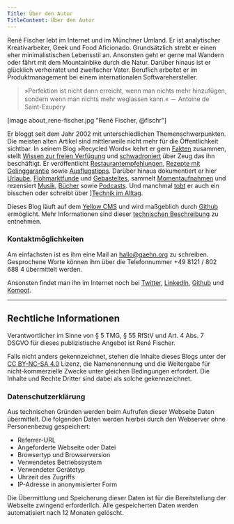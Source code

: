```yaml
---
Title: Über den Autor
TitleContent: Über den Autor
---
```

René Fischer lebt im Internet und im Münchner Umland. Er ist analytischer Kreativarbeiter, Geek und Food Aficionado. Grundsätzlich strebt er einen eher minimalistischen Lebensstil an. Ansonsten geht er gerne mal Wandern oder fährt mit dem Mountainbike durch die Natur. Darüber hinaus ist er glücklich verheiratet und zweifacher Vater. Beruflich arbeitet er im Produktmanagement bei einem internationalen Softwarehersteller.

> »Perfektion ist nicht dann erreicht, wenn man nichts mehr hinzufügen, sondern wenn man nichts mehr weglassen kann.« － Antoine de Saint-Exupéry

[image about_rene-fischer.jpg "René Fischer, @flschr"]

Er bloggt seit dem Jahr 2002 mit unterschiedlichen Themenschwerpunkten. Die meisten alten Artikel sind mittlerweile nicht mehr für die Öffentlichkeit sichtbar. In seinem Blog »Recycled Words« kehrt er gern [Fakten](/tag:%23faktensammlung/) zusammen, stellt [Wissen zur freien Verfügung](/tag:%23freieswissen/) und [schwadroniert](/tag:%23schwadroniert/) über Zeug das ihn beschäftigt. Er veröffentlicht [Restaurantempfehlungen](/tag:%23leckerwars), [Rezepte mit Gelinggarantie](/tag:%23rezeptvomchef) sowie [Ausflugstipps](/tag:%23erwandernswert). Darüber hinaus dokumentiert er hier [Urlaube](/tag:%23ganzvielurlaub), [Flohmarktfunde](/tag:%23frischvomflohmarkt) und [Gebasteltes](/tag:%23geschraubt), sammelt [Momentaufnahmen](/tag:%23momentaufnahme) und rezensiert [Musik](/tag:%23liebef%C3%BCrdieohren), [Bücher](/tag:%23b%c3%bccherkram) sowie [Podcasts](/tag:%23gesprocheneworte). Und manchmal [tobt](/tag:%23bisschensauer/) er auch ein bisschen oder schreibt über ][Technik im Alltag](/tag:%techzeugs).

Dieses Blog läuft auf dem [Yellow CMS](https://github.com/datenstrom/yellow) und wird maßgeblich durch [Github](https://github.com/) ermöglicht. Mehr Informationen sind dieser [technischen Beschreibung](https://github.com/flschr/Recycled-Words) zu entnehmen.

### Kontaktmöglichkeiten
Am einfachsten ist es ihm eine Mail an <hallo@gaehn.org> zu schreiben. Gesprochene Worte können ihm über die Telefonnummer +49 8121 / 802 688 4 übermittelt werden.

Ansonsten findet man ihn im Internet noch bei [Twitter](https://twitter.com/flschr), [LinkedIn](https://www.linkedin.com/in/flschr), [Github](https://github.com/flschr) und [Komoot](https://www.komoot.de/user/848543125284).

<hr />

## Rechtliche Informationen
Verantwortlicher im Sinne von § 5 TMG, § 55 RfStV und Art. 4 Abs. 7 DSGVO für dieses publizistische Angebot ist René Fischer.

Falls nicht anders gekennzeichnet, stehen die Inhalte dieses Blogs unter der [CC BY-NC-SA 4.0](https://creativecommons.org/licenses/by-nc-sa/4.0/) Lizenz, die Namensnennung und die Weitergabe für nicht-kommerzielle Zwecke unter gleichen Bedingungen erfordert. Die Inhalte und Rechte Dritter sind dabei als solche gekennzeichnet.

### Datenschutzerklärung
Aus technischen Gründen werden beim Aufrufen dieser Webseite Daten übermittelt.  Die folgenden Daten werden hierbei durch den Webserver ohne Personenbezug gespeichert:

* Referrer-URL
* Angeforderte Webseite oder Datei
* Browsertyp und Browserversion
* Verwendetes Betriebssystem
* Verwendeter Gerätetyp
* Uhrzeit des Zugriffs
* IP-Adresse in anonymisierter Form

Die Übermittlung und Speicherung dieser Daten ist für die Bereitstellung der Webseite zwingend erforderlich. Alle gespeicherten Daten werden automatisiert nach 12 Monaten gelöscht.
